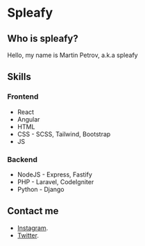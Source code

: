 # Spleafy

## Who is spleafy?

Hello, my name is Martin Petrov, a.k.a spleafy

## Skills

### Frontend

- React
- Angular
- HTML
- CSS - SCSS, Tailwind, Bootstrap
- JS

### Backend

- NodeJS - Express, Fastify
- PHP - Laravel, CodeIgniter
- Python - Django

## Contact me

- [Instagram](https://www.instagram.com/marrtin.xyz).
- [Twitter](https://www.twitter.com/martindaone).
